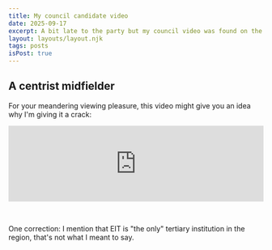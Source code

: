 ```yaml
---
title: My council candidate video
date: 2025-09-17
excerpt: A bit late to the party but my council video was found on the cutting room floor and is now available.
layout: layouts/layout.njk
tags: posts
isPost: true
---
```


## A centrist midfielder

For your meandering viewing pleasure, this video might give you an idea why I'm giving it a crack: 

<div class="video-container">
    <iframe width="100%" src="https://www.youtube.com/embed/6JF0NoWQX0E?si=EUqsAmYV3roUdO3J" title="YouTube video player" frameborder="0" allow="accelerometer; autoplay; clipboard-write; encrypted-media; gyroscope; picture-in-picture; web-share" referrerpolicy="strict-origin-when-cross-origin" allowfullscreen></iframe>
</div>

&nbsp;

One correction: I mention that EIT is "the only" tertiary institution in the region, that's not what I meant to say. 

